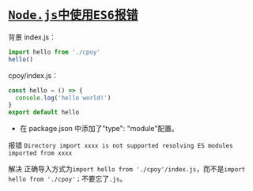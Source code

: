# [`Node.js中使用ES6报错`](/)

背景
index.js：

```js
import hello from './cpoy'
hello()
```

cpoy/index.js：

```js
const hello = () => {
  console.log('hello world!')
}
export default hello
```

- 在 package.json 中添加了"type": "module"配置。

报错
`Directory import xxxx is not supported resolving ES modules imported from xxxx`

解决
正确导入方式为`import hello from './cpoy'/index.js`，而不是`import hello from './cpoy'；`不要忘了`.js`。
